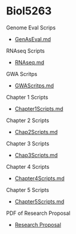 # Biol5263

Genome Eval Scrips
* [GenAsEval.md](https://github.com/biol726314/Biol5263/blob/main/GenAsEval.md)

RNAseq Scripts
* [RNAseq.md](https://github.com/biol726314/Biol5263/blob/main/RNAseq.md)

GWA Scritps
* [GWAScritps.md](https://github.com/biol726314/Biol5263/blob/main/GWAScripts.md)

Chapter 1 Scripts
* [Chapter1Scripts.md](https://github.com/biol726314/Biol5263/blob/main/Chapter1Scripts.md)

Chapter 2 Scripts
* [Chap2Scripts.md](https://github.com/biol726314/Biol5263/blob/main/Chap2Scripts.md)

Chapter 3 Scripts
* [Chap3Scripts.md](https://github.com/biol726314/Biol5263/blob/main/Chap3Scripts.md)

Chapter 4 Scripts
* [Chapter4Scripts.md](https://github.com/biol726314/Biol5263/blob/main/Chap4Scripts.md)

Chapter 5 Scripts
* [Chapter5Scripts.md](https://github.com/biol726314/Biol5263/blob/main/Chap5Scripts.md)

PDF of Research Proposal
* [Research Proposal](https://github.com/biol726314/Biol5263/blob/main/Research%20Proposal%20-%20BIOL%207263.pdf)